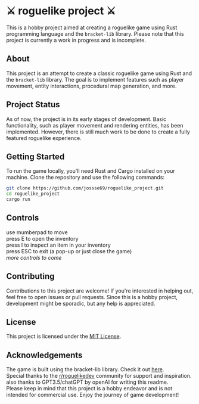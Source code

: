 # ⚔ roguelike project ⚔

This is a hobby project aimed at creating a roguelike game using Rust programming language and the `bracket-lib` library. Please note that this project is currently a work in progress and is incomplete.

## About

This project is an attempt to create a classic roguelike game using Rust and the `bracket-lib` library. The goal is to implement features such as player movement, entity interactions, procedural map generation, and more.

## Project Status

As of now, the project is in its early stages of development. Basic functionality, such as player movement and rendering entities, has been implemented. However, there is still much work to be done to create a fully featured roguelike experience.

## Getting Started

To run the game locally, you'll need Rust and Cargo installed on your machine. Clone the repository and use the following commands:

```bash
git clone https://github.com/jossse69/roguelike_project.git
cd roguelike_project
cargo run
```

## Controls
use mumberpad to move <br>
press E to open the inventory <br>
press I to inspect an item in your inventory <br>
press ESC to exit (a pop-up or just close the game) <br>
*more controls to come*

## Contributing
Contributions to this project are welcome! If you're interested in helping out, feel free to open issues or pull requests. Since this is a hobby project, development might be sporadic, but any help is appreciated.

## License
This project is licensed under the [MIT License](https://github.com/jossse69/roguelike_project/blob/master/LICENSE). <br>

## Acknowledgements
The game is built using the bracket-lib library. Check it out [here](https://github.com/amethyst/bracket-lib). <br>
Special thanks to the [r/roguelikedev](https://www.reddit.com/r/roguelikedev/) community for support and inspiration. <br>
also thanks to GPT3.5/chatGPT by openAI for writing this readme. <br>
Please keep in mind that this project is a hobby endeavor and is not intended for commercial use. Enjoy the journey of game development!
